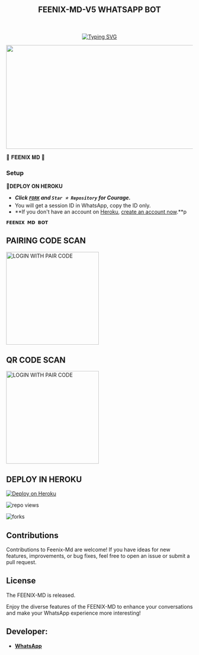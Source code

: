 
## <p align="center"> FEENIX-MD-V5 WHATSAPP BOT
<br>

<p align="center"><a href="https://git.io/typing-svg"><img src="https://readme-typing-svg.demolab.com?font=EB+Garamond&weight=800&size=28&duration=4000&pause=1000&random=false&width=435&lines=WELCOME+TO+THE+FEENIX-MD-V5;MULTI-DEVICE+WHATSAPP+BOT;DEVELOPED+BY+FEENIX;RELEASED+DATE+24%2F03%2F2024." alt="Typing SVG" /></a>
</p>


<img src="https://telegra.ph/file/5c889aa420243a1784cc5.jpg" width="540" height="280" />
</p>         🍁 𝐅𝐄𝐄𝐍𝐈𝐗 𝐌𝐃 🍁

### Setup

**📌DEPLOY ON HEROKU**
   - ***Click [`FORK`](https://github.com/feenixmd/FEENIX-MD-V5/fork) and `Star ⭐ Repository` for Courage.***
   - You will get a session ID in WhatsApp, copy the ID only.
   - **If you don't have an account on [Heroku](https://signup.heroku.com/), [create an account now](https://signup.heroku.com/).**p
</p>


**`𝗙𝗘𝗘𝗡𝗜𝗫 𝗠𝗗 𝗕𝗢𝗧`**

##  PAIRING CODE SCAN

<a href="https://feenix-pair-page.onrender.com/"><img src="https://img.shields.io/badge/LOGIN%20WITH-PAIR%20CODE-red" alt="LOGIN WITH PAIR CODE" width="250"></a>

## QR CODE SCAN

<a href="https://feenix-pair-page.onrender.com/"><img src="https://img.shields.io/badge/LOGIN%20WITH-QR%20CODE-red" alt="LOGIN WITH PAIR CODE" width="250"></a>
## DEPLOY IN HEROKU

 [![Deploy on Heroku](https://www.herokucdn.com/deploy/button.svg)](https://dashboard.heroku.com/new?template=https://github.com/feenixmd/FEENIX-MD-V5/)

   </details>
</P>

![repo views](https://hits.seeyoufarm.com/api/count/incr/badge.svg?url=https%3A%2F%2Fgithub.com%2Ffeenixmd%2FFEENIX-MD-V5&count_bg=%2379C83D&title_bg=%23555555&icon=gitpod.svg&icon_color=%23E7E7E7&title=Views&edge_flat=false)

![forks](https://img.shields.io/github/forks/feenixmd/FEENIX-MD-V5?label=Forks&style=social)



## Contributions

Contributions to Feenix-Md are welcome! If you have ideas for new features, improvements, or bug fixes, feel free to open an issue or submit a pull request.

## License

The FEENIX-MD is released.

Enjoy the diverse features of the FEENIX-MD  to enhance your conversations and make your WhatsApp experience more interesting!

## Developer:
- [**WhatsApp**](https://wa.me/94722807735)
